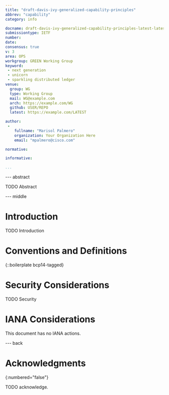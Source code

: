 ```yaml
---
title: "draft-davis-ivy-generalized-capability-principles"
abbrev: "capability"
category: info

docname: draft-davis-ivy-generalized-capability-principles-latest-latest
submissiontype: IETF 
number:
date:
consensus: true
v: 3
area: OPS
workgroup: GREEN Working Group
keyword:
 - next generation
 - unicorn
 - sparkling distributed ledger
venue:
  group: WG
  type: Working Group
  mail: WG@example.com
  arch: https://example.com/WG
  github: USER/REPO
  latest: https://example.com/LATEST

author:
 -
    fullname: "Marisol Palmero"
    organization: Your Organization Here
    email: "mpalmero@cisco.com"

normative:

informative:

...
```


--- abstract

TODO Abstract


--- middle

# Introduction

TODO Introduction


# Conventions and Definitions

{::boilerplate bcp14-tagged}


# Security Considerations

TODO Security


# IANA Considerations

This document has no IANA actions.


--- back

# Acknowledgments
{:numbered="false"}

TODO acknowledge.
